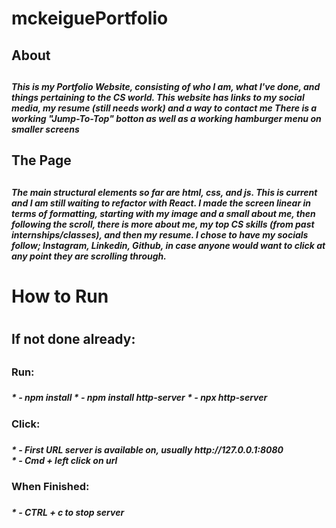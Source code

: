 # mckeiguePortfolio
<h2>About<h2>
<h5>
This is my Portfolio Website, consisting of who I am, what I've done, and things pertaining to the CS world.
This website has links to my social media, my resume (still needs work) and a way to contact me
There is a working "Jump-To-Top" botton as well as a working hamburger menu on smaller screens
<h5>

<h2>The Page<h2>
<h5>
The main structural elements so far are html, css, and js. This is current and I am still waiting to refactor with React. 
I made the screen linear in terms of formatting, starting with my image and a small about me, then following the scroll, there is 
more about me, my top CS skills (from past internships/classes), and then my resume. I chose to have my socials follow;
Instagram, Linkedin, Github, in case anyone would want to click at any point they are scrolling through.
<h5>

<h1>How to Run<h1>
<h2>If not done already:<h2>
    <h3>Run:<h3>
    <h5>
        * -  npm install
        * -  npm install http-server
        * -  npx http-server<h5>
    <h3>Click:<h3>
    <h5>
        * -  First URL server is available on, usually http://127.0.0.1:8080 </br>
        * -  Cmd + left click on url<h5>
    <h3>When Finished:<h3>
    <h5>
        * -  CTRL + c to stop server<h5>

